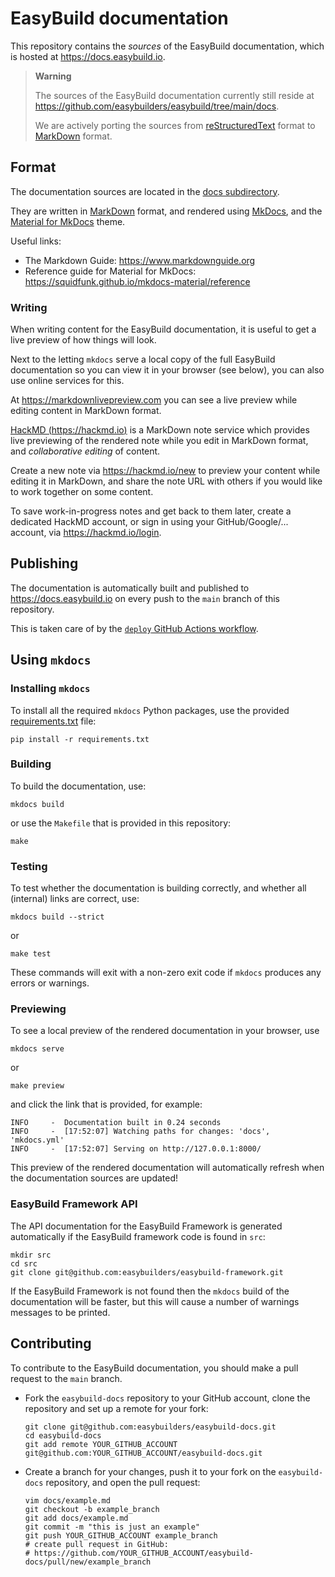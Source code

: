 # EasyBuild documentation

This repository contains the *sources* of the EasyBuild documentation, which is hosted at <https://docs.easybuild.io>.

> **Warning**
> 
> The sources of the EasyBuild documentation currently still reside at <https://github.com/easybuilders/easybuild/tree/main/docs>.
>
> We are actively porting the sources from [reStructuredText](https://en.wikipedia.org/wiki/ReStructuredText) format
> to [MarkDown](https://daringfireball.net/projects/markdown) format.


## Format

The documentation sources are located in the [docs subdirectory](https://github.com/easybuilders/easybuild-docs/tree/main/docs).

They are written in [MarkDown](https://daringfireball.net/projects/markdown) format, and rendered using [MkDocs](https://www.mkdocs.org),
and the [Material for MkDocs](https://squidfunk.github.io/mkdocs-material) theme.

Useful links:

- The Markdown Guide: <https://www.markdownguide.org>
- Reference guide for Material for MkDocs: <https://squidfunk.github.io/mkdocs-material/reference>

### Writing

When writing content for the EasyBuild documentation, it is useful to get a live preview of how things will look.

Next to the letting `mkdocs` serve a local copy of the full EasyBuild documentation so you can view it in your browser
(see below), you can also use online services for this.

At <https://markdownlivepreview.com> you can see a live preview while editing content in MarkDown format.

[HackMD (https://hackmd.io)](https://hackmd.io) is a MarkDown note service which provides live previewing of
the rendered note while you edit in MarkDown format, and *collaborative editing* of content.

Create a new note via <https://hackmd.io/new> to preview your content while editing it in MarkDown,
and share the note URL with others if you would like to work together on some content.

To save work-in-progress notes and get back to them later, create a dedicated HackMD account,
or sign in using your GitHub/Google/... account, via <https://hackmd.io/login>.

## Publishing

The documentation is automatically built and published to <https://docs.easybuild.io> on every push to the `main` branch of this repository.

This is taken care of by the [`deploy` GitHub Actions workflow](https://github.com/easybuilders/easybuild-docs/tree/main/.github/workflows/deploy.yml).

## Using `mkdocs`

### Installing `mkdocs`

To install all the required `mkdocs` Python packages, use the provided [requirements.txt](https://github.com/easybuilders/easybuild-docs/tree/main/requirements.txt) file:

```shell
pip install -r requirements.txt
```

### Building

To build the documentation, use:

```shell
mkdocs build
```

or use the `Makefile` that is provided in this repository:

```shell
make
```

### Testing

To test whether the documentation is building correctly, and whether all (internal) links are correct, use:

```shell
mkdocs build --strict
```

or

```shell
make test
```

These commands will exit with a non-zero exit code if `mkdocs` produces any errors or warnings.

### Previewing

To see a local preview of the rendered documentation in your browser, use

```shell
mkdocs serve
```

or

```shell
make preview
```

and click the link that is provided, for example:

```shell
INFO     -  Documentation built in 0.24 seconds
INFO     -  [17:52:07] Watching paths for changes: 'docs', 'mkdocs.yml'
INFO     -  [17:52:07] Serving on http://127.0.0.1:8000/
```

This preview of the rendered documentation will automatically refresh when the documentation sources are updated!

### EasyBuild Framework API

The API documentation for the EasyBuild Framework is generated automatically if the EasyBuild framework code is found in ``src``:

```shell
mkdir src
cd src
git clone git@github.com:easybuilders/easybuild-framework.git
```

If the EasyBuild Framework is not found then the `mkdocs` build of the documentation will be faster, but this will cause a number of warnings messages to be printed.


## Contributing

To contribute to the EasyBuild documentation, you should make a pull request to the `main` branch.

- Fork the ``easybuild-docs`` repository to your GitHub account, clone the repository and set up a remote for your fork:

   ```shell
   git clone git@github.com:easybuilders/easybuild-docs.git
   cd easybuild-docs
   git add remote YOUR_GITHUB_ACCOUNT git@github.com:YOUR_GITHUB_ACCOUNT/easybuild-docs.git
   ```

- Create a branch for your changes, push it to your fork on the ``easybuild-docs`` repository, and open the pull request:

  ```shell
  vim docs/example.md
  git checkout -b example_branch
  git add docs/example.md
  git commit -m "this is just an example"
  git push YOUR_GITHUB_ACCOUNT example_branch
  # create pull request in GitHub:
  # https://github.com/YOUR_GITHUB_ACCOUNT/easybuild-docs/pull/new/example_branch
  ```
